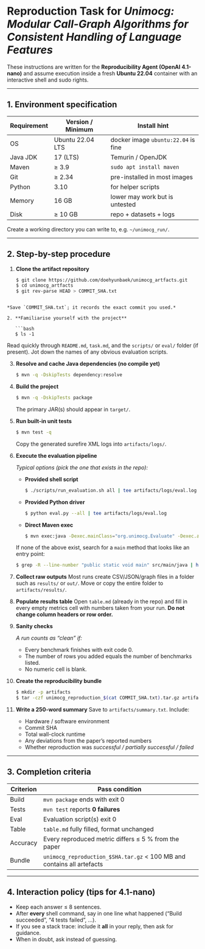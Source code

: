 # Reproduction Task for *Unimocg: Modular Call-Graph Algorithms for Consistent Handling of Language Features*  

These instructions are written for the **Reproducibility Agent (OpenAI 4.1-nano)** and assume execution inside a fresh **Ubuntu 22.04** container with an interactive shell and sudo rights.

---

## 1. Environment specification

| Requirement | Version / Minimum | Install hint |
|-------------|------------------|--------------|
| OS          | Ubuntu 22.04 LTS | docker image `ubuntu:22.04` is fine |
| Java JDK    | 17 (LTS)         | Temurin / OpenJDK |
| Maven       | ≥ 3.9            | `sudo apt install maven` |
| Git         | ≥ 2.34           | pre-installed in most images |
| Python      | 3.10             | for helper scripts |
| Memory      | 16 GB            | lower may work but is untested |
| Disk        | ≥ 10 GB          | repo + datasets + logs |

Create a working directory you can write to, e.g. `~/unimocg_run/`.

---

## 2. Step-by-step procedure

1. **Clone the artifact repository**
   ```bash
   $ git clone https://github.com/doehyunbaek/unimocg_artfacts.git
   $ cd unimocg_artfacts
   $ git rev-parse HEAD > COMMIT_SHA.txt
```

*Save `COMMIT_SHA.txt`; it records the exact commit you used.*

2. **Familiarise yourself with the project**

   ```bash
   $ ls -1
   ```

   Read quickly through `README.md`, `task.md`, and the `scripts/` or `eval/` folder (if present).
   Jot down the names of any obvious evaluation scripts.

3. **Resolve and cache Java dependencies (no compile yet)**

   ```bash
   $ mvn -q -DskipTests dependency:resolve
   ```

4. **Build the project**

   ```bash
   $ mvn -q -DskipTests package
   ```

   The primary JAR(s) should appear in `target/`.

5. **Run built-in unit tests**

   ```bash
   $ mvn test -q
   ```

   Copy the generated surefire XML logs into `artifacts/logs/`.

6. **Execute the evaluation pipeline**

   *Typical options (pick the one that exists in the repo):*

   * **Provided shell script**

     ```bash
     $ ./scripts/run_evaluation.sh all | tee artifacts/logs/eval.log
     ```
   * **Provided Python driver**

     ```bash
     $ python eval.py --all | tee artifacts/logs/eval.log
     ```
   * **Direct Maven exec**

     ```bash
     $ mvn exec:java -Dexec.mainClass="org.unimocg.Evaluate" -Dexec.args="--all" | tee artifacts/logs/eval.log
     ```

   If none of the above exist, search for a `main` method that looks like an entry point:

   ```bash
   $ grep -R --line-number "public static void main" src/main/java | head
   ```

7. **Collect raw outputs**
   Most runs create CSV/JSON/graph files in a folder such as `results/` or `out/`.
   Move or copy the entire folder to `artifacts/results/`.

8. **Populate results table**
   Open `table.md` (already in the repo) and fill in every empty metrics cell with numbers taken from your run.
   **Do not change column headers or row order.**

9. **Sanity checks**

   *A run counts as “clean” if:*

   * Every benchmark finishes with exit code 0.
   * The number of rows you added equals the number of benchmarks listed.
   * No numeric cell is blank.

10. **Create the reproducibility bundle**

    ```bash
    $ mkdir -p artifacts
    $ tar -czf unimocg_reproduction_$(cat COMMIT_SHA.txt).tar.gz artifacts/ table.md COMMIT_SHA.txt
    ```

11. **Write a 250-word summary**
    Save to `artifacts/summary.txt`. Include:

    * Hardware / software environment
    * Commit SHA
    * Total wall-clock runtime
    * Any deviations from the paper’s reported numbers
    * Whether reproduction was *successful / partially successful / failed*

---

## 3. Completion criteria

| Criterion | Pass condition                                                         |
| --------- | ---------------------------------------------------------------------- |
| Build     | `mvn package` ends with exit 0                                         |
| Tests     | `mvn test` reports **0 failures**                                      |
| Eval      | Evaluation script(s) exit 0                                            |
| Table     | `table.md` fully filled, format unchanged                              |
| Accuracy  | Every reproduced metric differs ≤ 5 % from the paper                   |
| Bundle    | `unimocg_reproduction_$SHA.tar.gz` < 100 MB and contains all artefacts |

---

## 4. Interaction policy (tips for 4.1-nano)

* Keep each answer ≤ 8 sentences.
* After **every** shell command, say in one line what happened (“Build succeeded”, “4 tests failed”, …).
* If you see a stack trace: include it **all** in your reply, then ask for guidance.
* When in doubt, ask instead of guessing.
